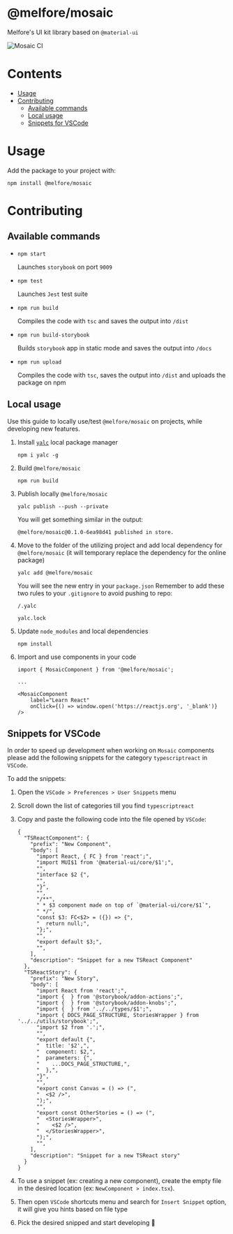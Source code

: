 # @melfore/mosaic
Melfore's UI kit library based on `@material-ui`

![Mosaic CI](https://github.com/melfore/mosaic/workflows/Mosaic%20CI/badge.svg)

# Contents
- [Usage](#usage)
- [Contributing](#contributing)
  - [Available commands](#available-commands)
  - [Local usage](#local-usage)
  - [Snippets for VSCode](#snippets-for-vscode)

# Usage
Add the package to your project with:

`npm install @melfore/mosaic`

# Contributing

## Available commands

- `npm start`

    Launches `storybook` on port `9009`

- `npm test`

    Launches `Jest` test suite

- `npm run build`

    Compiles the code with `tsc` and saves the output into `/dist`

- `npm run build-storybook`

    Builds `storybook` app in static mode and saves the output into `/docs`

- `npm run upload`

    Compiles the code with `tsc`, saves the output into `/dist` and uploads the package on npm

## Local usage 
Use this guide to locally use/test `@melfore/mosaic` on projects, while developing new features.

1. Install [`yalc`](https://github.com/whitecolor/yalc) local package manager 

    `npm i yalc -g`

2. Build `@melfore/mosaic`

    `npm run build`

3. Publish locally `@melfore/mosaic`

    `yalc publish --push --private`

    You will get something similar in the output:

    `@melfore/mosaic@0.1.0-6ea98d41 published in store.`

4. Move to the folder of the utilizing project and add local dependency for `@melfore/mosaic` (it will temporary replace the dependency for the online package)

    `yalc add @melfore/mosaic`

    You will see the new entry in your `package.json`
    Remember to add these two rules to your `.gitignore` to avoid pushing to repo:

    `/.yalc`

    `yalc.lock`

5. Update `node_modules` and local dependencies

    `npm install`

6. Import and use components in your code

    ```
    import { MosaicComponent } from '@melfore/mosaic';

    ...
    
    <MosaicComponent
        label="Learn React"
        onClick={() => window.open('https://reactjs.org', '_blank')}
    />
    ```
## Snippets for VSCode
In order to speed up development when working on `Mosaic` components please add the following snippets for the category `typescriptreact` in `VSCode`.

To add the snippets:

1. Open the `VSCode > Preferences > User Snippets` menu

2. Scroll down the list of categories till you find `typescriptreact`

3. Copy and paste the following code into the file opened by `VSCode`:

    ```
    {
      "TSReactComponent": {
        "prefix": "New Component",
        "body": [
          "import React, { FC } from 'react';",
          "import MUI$1 from '@material-ui/core/$1';",
          "",
          "interface $2 {",
          "",
          "}",
          "",
          "/**",
          " * $3 component made on top of `@material-ui/core/$1`",
          " */",
          "const $3: FC<$2> = ({}) => {",
          "  return null;",
          "};",
          "",
          "export default $3;",
          "",
        ],
        "description": "Snippet for a new TSReact Component"
      },
      "TSReactStory": {
        "prefix": "New Story",
        "body": [
          "import React from 'react';",
          "import {  } from '@storybook/addon-actions';",
          "import {  } from '@storybook/addon-knobs';",
          "import {  } from '../../types/$1';",
          "import { DOCS_PAGE_STRUCTURE, StoriesWrapper } from '../../utils/storybook';",
          "import $2 from '.';",
          "",
          "export default {",
          "  title: '$2',",
          "  component: $2,",
          "  parameters: {",
          "    ...DOCS_PAGE_STRUCTURE,",
          "  },",
          "}",
          "",
          "export const Canvas = () => (",
          "  <$2 />",
          ");",
          "",
          "export const OtherStories = () => (",
          "  <StoriesWrapper>",
          "    <$2 />",
          "  </StoriesWrapper>",
          ");",
          "",
        ],
        "description": "Snippet for a new TSReact story"
      }
    }
    ```

4. To use a snippet (ex: creating a new component), create the empty file in the desired location (ex: `NewComponent > index.tsx`).

5. Then open `VSCode` shortcuts menu and search for `Insert Snippet` option, it will give you hints based on file type

6. Pick the desired snipped and start developing 🚀
  
    



